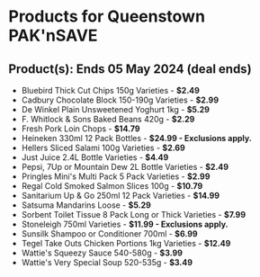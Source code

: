 # Products for Queenstown PAK'nSAVE

## Product(s): Ends 05 May 2024 (deal ends)
- Bluebird Thick Cut Chips 150g Varieties - **$2.49**
- Cadbury Chocolate Block 150-190g Varieties - **$2.99**
- De Winkel Plain Unsweetened Yoghurt 1kg - **$5.29**
- F. Whitlock & Sons Baked Beans 420g - **$2.29**
- Fresh Pork Loin Chops - **$14.79**
- Heineken 330ml 12 Pack Bottles - **$24.99 - Exclusions apply.**
- Hellers Sliced Salami 100g Varieties - **$2.69**
- Just Juice 2.4L Bottle Varieties - **$4.49**
- Pepsi, 7Up or Mountain Dew 2L Bottle Varieties - **$2.49**
- Pringles Mini's Multi Pack 5 Pack Varieties - **$2.99**
- Regal Cold Smoked Salmon Slices 100g - **$10.79**
- Sanitarium Up & Go 250ml 12 Pack Varieties - **$14.99**
- Satsuma Mandarins Loose - **$5.29**
- Sorbent Toilet Tissue 8 Pack Long or Thick Varieties - **$7.99**
- Stoneleigh 750ml Varieties - **$11.99 - Exclusions apply.**
- Sunsilk Shampoo or Conditioner 700ml - **$6.99**
- Tegel Take Outs Chicken Portions 1kg Varieties - **$12.49**
- Wattie's Squeezy Sauce 540-580g - **$3.99**
- Wattie's Very Special Soup 520-535g - **$3.49**

